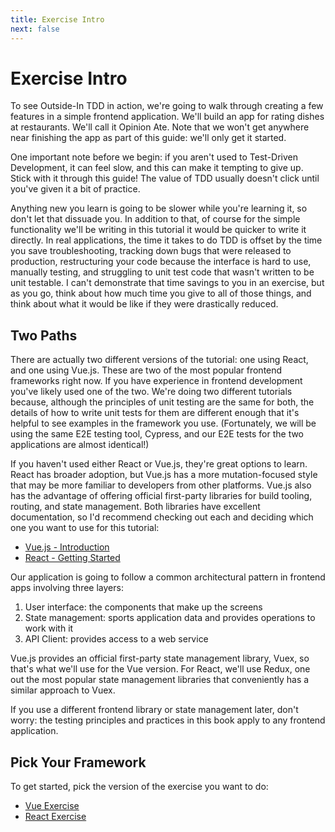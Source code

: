 ```yaml
---
title: Exercise Intro
next: false
---
```


# Exercise Intro

To see Outside-In TDD in action, we're going to walk through creating a few features in a simple frontend application. We'll build an app for rating dishes at restaurants. We'll call it Opinion Ate. Note that we won't get anywhere near finishing the app as part of this guide: we'll only get it started.

One important note before we begin: if you aren't used to Test-Driven Development, it can feel slow, and this can make it tempting to give up. Stick with it through this guide! The value of TDD usually doesn't click until you've given it a bit of practice.

Anything new you learn is going to be slower while you're learning it, so don't let that dissuade you. In addition to that, of course for the simple functionality we'll be writing in this tutorial it would be quicker to write it directly. In real applications, the time it takes to do TDD is offset by the time you save troubleshooting, tracking down bugs that were released to production, restructuring your code because the interface is hard to use, manually testing, and struggling to unit test code that wasn't written to be unit testable. I can't demonstrate that time savings to you in an exercise, but as you go, think about how much time you give to all of those things, and think about what it would be like if they were drastically reduced.

## Two Paths
There are actually two different versions of the tutorial: one using React, and one using Vue.js. These are two of the most popular frontend frameworks right now. If you have experience in frontend development you've likely used one of the two. We're doing two different tutorials because, although the principles of unit testing are the same for both, the details of how to write unit tests for them are different enough that it's helpful to see examples in the framework you use. (Fortunately, we will be using the same E2E testing tool, Cypress, and our E2E tests for the two applications are almost identical!)

If you haven't used either React or Vue.js, they're great options to learn. React has broader adoption, but Vue.js has a more mutation-focused style that may be more familiar to developers from other platforms. Vue.js also has the advantage of offering official first-party libraries for build tooling, routing, and state management. Both libraries have excellent documentation, so I'd recommend checking out each and deciding which one you want to use for this tutorial:

* [Vue.js - Introduction](https://vuejs.org/v2/guide/)
* [React - Getting Started](https://reactjs.org/docs/getting-started.html)

Our application is going to follow a common architectural pattern in frontend apps involving three layers:

1. User interface: the components that make up the screens
2. State management: sports application data and provides operations to work with it
3. API Client: provides access to a web service

Vue.js provides an official first-party state management library, Vuex, so that's what we'll use for the Vue version. For React, we'll use Redux, one out the most popular state management libraries that conveniently has a similar approach to Vuex.

If you use a different frontend library or state management later, don't worry: the testing principles and practices in this book apply to any frontend application.

## Pick Your Framework
To get started, pick the version of the exercise you want to do:

- [Vue Exercise](/vue/)
- [React Exercise](/react/)
